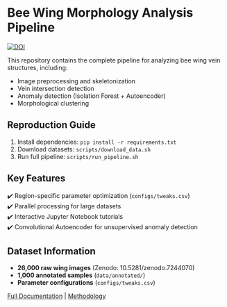 # Bee Wing Morphology Analysis Pipeline

[![DOI](https://zenodo.org/badge/DOI/10.5281/zenodo.7244070.svg)](https://zenodo.org/records/7244070)

This repository contains the complete pipeline for analyzing bee wing vein structures, including:
- Image preprocessing and skeletonization
- Vein intersection detection
- Anomaly detection (Isolation Forest + Autoencoder)
- Morphological clustering

## Reproduction Guide
1. Install dependencies: `pip install -r requirements.txt`
2. Download datasets: `scripts/download_data.sh`
3. Run full pipeline: `scripts/run_pipeline.sh`

## Key Features
✔️ Region-specific parameter optimization (`configs/tweaks.csv`)  
✔️ Parallel processing for large datasets  
✔️ Interactive Jupyter Notebook tutorials  
✔️ Convolutional Autoencoder for unsupervised anomaly detection

## Dataset Information
- **26,000 raw wing images** (Zenodo: 10.5281/zenodo.7244070)
- **1,000 annotated samples** (`data/annotated/`)
- **Parameter configurations** (`configs/tweaks.csv`)

[Full Documentation](docs/reproduction-guide.md) | [Methodology](docs/methodology.md)
